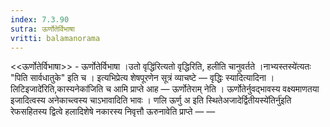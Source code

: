 ```yaml
---
index: 7.3.90
sutra: ऊर्णोतेर्विभाषा
vritti: balamanorama
---
```


<<ऊर्णोतेर्विभाषा>> - ऊर्णोतेर्विभाषा ।उतो वृद्धि॑रित्यतो वृद्धिरिति, हलीति चानुवर्तते ।नाभ्यस्तस्ये॑त्यतः "पिति सार्वधातुके" इति च । इत्यभिप्रेत्य शेषपूरणेन सूत्रं व्याचष्टे —  वृद्धिः स्यादित्यादिना । लिटिइजादे॑रिति,कास्यनेका॑जिति च आमि प्राप्ते आह — ऊर्णोतेराम् नेति । ऊर्णोतेर्नुवद्भावस्य वक्ष्यमाणतया इजादित्वस्य अनेकाच्त्वस्य चाऽभावादिति भावः । णलि ऊर्णु अ इति स्थितेअजादेर्द्वितीयस्ये॑तिर्नु॑इति रेफसहितस्य द्वित्वे हलादिशेषे नकारस्य निवृत्तौ ऊरुनावेति प्राप्ते —  — 
